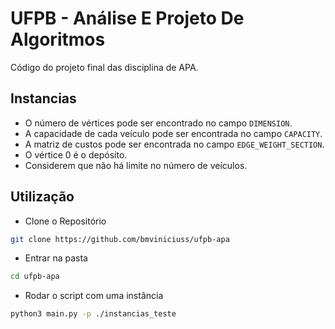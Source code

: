 # UFPB - Análise E Projeto De Algoritmos

Código do projeto final das disciplina de APA.

## Instancias

- O número de vértices pode ser encontrado no campo `DIMENSION`.
- A capacidade de cada veículo pode ser encontrada no campo `CAPACITY`.
- A matriz de custos pode ser encontrada no campo `EDGE_WEIGHT_SECTION`.
- O vértice 0 é o depósito.
- Considerem que não há limite no número de veículos.

## Utilização

- Clone o Repositório

```bash
git clone https://github.com/bmviniciuss/ufpb-apa
```

- Entrar na pasta

```bash
cd ufpb-apa
```

- Rodar o script com uma instância

```bash
python3 main.py -p ./instancias_teste
```
